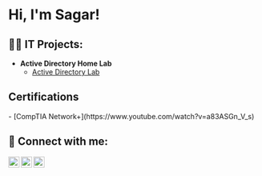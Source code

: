 <h1>Hi, I'm Sagar!</h1>

<h2>👨‍💻 IT Projects:</h2>

- <b>Active Directory Home Lab</b>
  - [Active Directory Lab](https://github.com/sagarkhanal1/ActiveDirectoryLab)

<h2>Certifications</h2>
- [CompTIA Network+](https://www.youtube.com/watch?v=a83ASGn_V_s)


<h2> 🤳 Connect with me:</h2>

[<img align="left" alt="SagarKhanal | Twitter" width="22px" src="https://cdn.jsdelivr.net/npm/simple-icons@v3/icons/twitter.svg" />][twitter]
[<img align="left" alt="SagarKhanal | LinkedIn" width="22px" src="https://cdn.jsdelivr.net/npm/simple-icons@v3/icons/linkedin.svg" />][linkedin]
[<img align="left" alt="SagarKhanal | Instagram" width="22px" src="https://cdn.jsdelivr.net/npm/simple-icons@v3/icons/instagram.svg" />][instagram]

[twitter]: https://x.com/saga79170
[instagram]:https://www.instagram.com/sagar_khanal_/
[linkedin]: https://www.linkedin.com/in/sagar-khanal/
